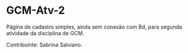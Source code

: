 # GCM-Atv-2
Página de cadastro simples, ainda sem conexão com Bd, para segunda atividade da disciplina de GCM.

Contribuinte: Sabrina Salviano. 
